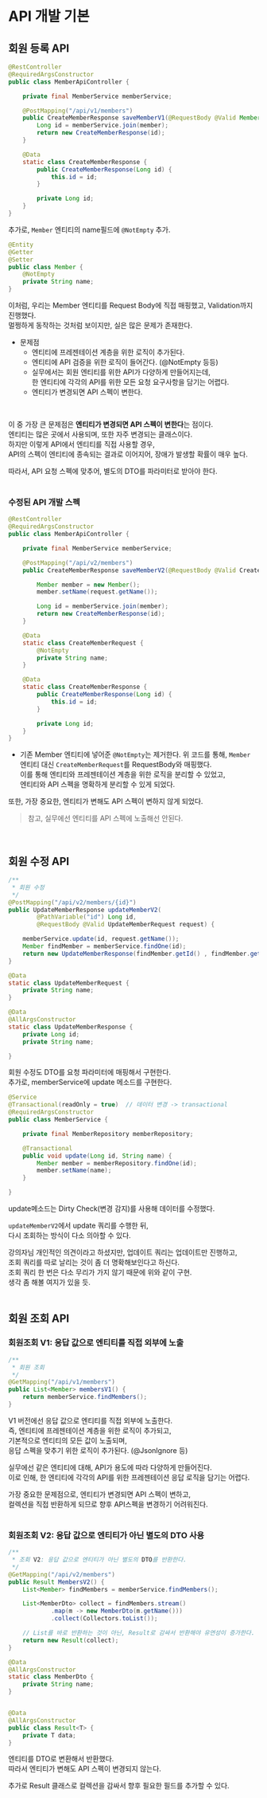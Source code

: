 # API 개발 기본
## 회원 등록 API
```java
@RestController
@RequiredArgsConstructor
public class MemberApiController {

    private final MemberService memberService;

    @PostMapping("/api/v1/members")
    public CreateMemberResponse saveMemberV1(@RequestBody @Valid Member member) {
        Long id = memberService.join(member);
        return new CreateMemberResponse(id);
    }

    @Data
    static class CreateMemberResponse {
        public CreateMemberResponse(Long id) {
            this.id = id;
        }

        private Long id;
    }
}
```
추가로, `Member` 엔티티의 name필드에 `@NotEmpty` 추가.
```java
@Entity
@Getter
@Setter
public class Member {
    @NotEmpty
    private String name;
}
```

이처럼, 우리는 Member 엔티티를 Request Body에 직접 매핑했고, Validation까지 진행했다.\
멀쩡하게 동작하는 것처럼 보이지만, 실은 많은 문제가 존재한다.

* 문제점
  * 엔티티에 프레젠테이션 계층을 위한 로직이 추가된다.
  * 엔티티에 API 검증을 위한 로직이 들어간다. (@NotEmpty 등등)
  * 실무에서는 회원 엔티티를 위한 API가 다양하게 만들어지는데, \
    한 엔티티에 각각의 API를 위한 모든 요청 요구사항을 담기는 어렵다.
  * 엔티티가 변경되면 API 스펙이 변한다.
<br/>

이 중 가장 큰 문제점은 **엔티티가 변경되면 API 스펙이 변한다**는 점이다.\
엔티티는 많은 곳에서 사용되며, 또한 자주 변경되는 클래스이다.\
하지만 이렇게 API에서 엔티티를 직접 사용할 경우,\
API의 스펙이 엔티티에 종속되는 결과로 이어지어, 장애가 발생할 확률이 매우 높다.

따라서, API 요청 스펙에 맞추어, 별도의 DTO를 파라미터로 받아야 한다.
<br/>
<br/>

### 수정된 API 개발 스펙
```java
@RestController
@RequiredArgsConstructor
public class MemberApiController {

    private final MemberService memberService;

    @PostMapping("/api/v2/members")
    public CreateMemberResponse saveMemberV2(@RequestBody @Valid CreateMemberRequest request) {

        Member member = new Member();
        member.setName(request.getName());

        Long id = memberService.join(member);
        return new CreateMemberResponse(id);
    }

    @Data
    static class CreateMemberRequest {
        @NotEmpty
        private String name;
    }

    @Data
    static class CreateMemberResponse {
        public CreateMemberResponse(Long id) {
            this.id = id;
        }

        private Long id;
    }
}
```
* 기존 Member 엔티티에 넣어준 `@NotEmpty`는 제거한다.
위 코드를 통해, `Member` 엔티티 대신 `CreateMemberRequest`를 RequestBody와 매핑했다.\
이를 통해 엔티티와 프레젠테이션 계층을 위한 로직을 분리할 수 있었고,\
엔티티와 API 스펙을 명확하게 분리할 수 있게 되었다.

또한, 가장 중요한, 엔티티가 변해도 API 스펙이 변하지 않게 되었다.

> 참고, 실무에선 엔티티를 API 스펙에 노출해선 안된다.
<br/>


## 회원 수정 API
```java
/**
 * 회원 수정
 */
@PostMapping("/api/v2/members/{id}")
public UpdateMemberResponse updateMemberV2(
        @PathVariable("id") Long id,
        @RequestBody @Valid UpdateMemberRequest request) {

    memberService.update(id, request.getName());
    Member findMember = memberService.findOne(id);
    return new UpdateMemberResponse(findMember.getId() , findMember.getName());
}

@Data
static class UpdateMemberRequest {
    private String name;
}

@Data
@AllArgsConstructor
static class UpdateMemberResponse {
    private Long id;
    private String name;

}
```

회원 수정도 DTO를 요청 파라미터에 매핑해서 구현한다.\
추가로, memberService에 update 메소드를 구현한다.

```java
@Service
@Transactional(readOnly = true)  // 데이터 변경 -> transactional
@RequiredArgsConstructor
public class MemberService {

    private final MemberRepository memberRepository;

    @Transactional
    public void update(Long id, String name) {
        Member member = memberRepository.findOne(id);
        member.setName(name);
    }

}
```
update메소드는 Dirty Check(변경 감지)를 사용해 데이터를 수정했다.

`updateMemberV2`에서 update 쿼리를 수행한 뒤, \
다시 조회하는 방식이 다소 의아할 수 있다.

강의자님 개인적인 의견이라고 하셨지만, 업데이트 쿼리는 업데이트만 진행하고, \
조회 쿼리를 따로 날리는 것이 좀 더 명확해보인다고 하신다.\
조회 쿼리 한 번은 다소 무리가 가지 않기 때문에 위와 같이 구현.\
생각 좀 해볼 여지가 있을 듯.
<br/>
<br/>

## 회원 조회 API
### 회원조회 V1: 응답 값으로 엔티티를 직접 외부에 노출
```java
/**
 * 회원 조회
 */
@GetMapping("/api/v1/members")
public List<Member> membersV1() {
    return memberService.findMembers();
}
```
V1 버전에선 응답 값으로 엔티티를 직접 외부에 노출한다.\
즉, 엔티티에 프레젠테이션 계층을 위한 로직이 추가되고, \
기본적으로 엔티티의 모든 값이 노출되며, \
응답 스펙을 맞추기 위한 로직이 추가된다. (@JsonIgnore 등)

실무에선 같은 엔티티에 대해, API가 용도에 따라 다양하게 만들어진다.\
이로 인해, 한 엔티티에 각각의 API를 위한 프레젠테이션 응답 로직을 담기는 어렵다.

가장 중요한 문제점으로, 엔티티가 변경되면 API 스펙이 변하고,\
컬렉션을 직접 반환하게 되므로 향후 API스펙을 변경하기 어려워진다.
<br/>
<br/>

### 회원조회 V2: 응답 값으로 엔티티가 아닌 별도의 DTO 사용
```java
/**
 * 조회 V2: 응답 값으로 엔티티가 아닌 별도의 DTO를 반환한다.
 */
@GetMapping("/api/v2/members")
public Result MembersV2() {
    List<Member> findMembers = memberService.findMembers();

    List<MemberDto> collect = findMembers.stream()
            .map(m -> new MemberDto(m.getName()))
            .collect(Collectors.toList());

    // List를 바로 반환하는 것이 아닌, Result로 감싸서 반환해야 유연성이 증가한다.
    return new Result(collect);
}

@Data
@AllArgsConstructor
static class MemberDto {
    private String name;
}


@Data
@AllArgsConstructor
public class Result<T> {
    private T data;
}
```
엔티티를 DTO로 변환해서 반환했다.\
따라서 엔티티가 변해도 API 스펙이 변경되지 않는다.

추가로 Result 클래스로 컬렉션을 감싸서 향후 필요한 필드를 추가할 수 있다.
<br/>
<br/>
